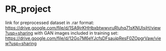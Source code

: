 # PR_project
link for preprocessed dataset in .rar format: https://drive.google.com/file/d/1SA9jrKHHbxbtwwvruRluhq71sKNUIsjH/view?usp=sharing
with GAN images included in training set: https://drive.google.com/file/d/12Go7M6eYJcfsDFsaujpResF0ZOpgrVaw/view?usp=sharing
